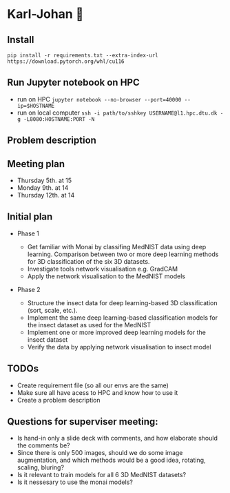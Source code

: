 # Karl-Johan 🍄

## Install

`pip install -r requirements.txt --extra-index-url https://download.pytorch.org/whl/cu116`

## Run Jupyter notebook on HPC

- run on HPC `jupyter notebook --no-browser --port=40000 --ip=$HOSTNAME`
- run on local computer `ssh -i path/to/sshkey USERNAME@l1.hpc.dtu.dk -g -L8080:HOSTNAME:PORT -N`

## Problem description

## Meeting plan
- Thursday 5th. at 15
- Monday 9th. at 14
- Thursday 12th. at 14

## Initial plan
- Phase 1
  - Get familiar with Monai by classifing MedNIST data using deep learning. Comparison between two or more deep learning methods for 3D classification of the six 3D datasets. 
  - Investigate tools network visualisation e.g. GradCAM
  - Apply the network visualisation to the MedNIST models
  
- Phase 2
  - Structure the insect data for deep learning-based 3D classification (sort, scale, etc.).
  - Implement the same deep learning-based classification models for the insect dataset as used for the MedNIST
  - Implement one or more improved deep learning models for the insect dataset
  - Verify the data by applying network visualisation to insect model
 
## TODOs
- Create requirement file (so all our envs are the same)
- Make sure all have acess to HPC and know how to use it
- Create a problem description

## Questions for superviser meeting:
- Is hand-in only a slide deck with comments, and how elaborate should the comments be?
- Since there is only 500 images, should we do some image augmentation, and which methods would be a good idea, rotating, scaling, bluring?
- Is it relevant to train models for all 6 3D MedNIST datasets?
- Is it nessesary to use the monai models? 
   
